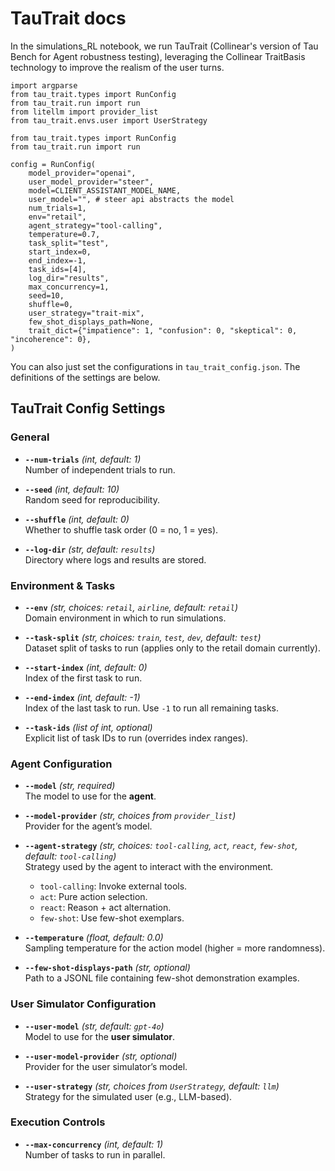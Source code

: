 # TauTrait docs  

In the simulations_RL notebook, we run TauTrait (Collinear's version of Tau Bench for Agent robustness testing), leveraging the Collinear TraitBasis technology to improve the realism of the user turns. 

```
import argparse
from tau_trait.types import RunConfig
from tau_trait.run import run
from litellm import provider_list
from tau_trait.envs.user import UserStrategy

from tau_trait.types import RunConfig
from tau_trait.run import run

config = RunConfig(
    model_provider="openai",
    user_model_provider="steer",
    model=CLIENT_ASSISTANT_MODEL_NAME,
    user_model="", # steer api abstracts the model
    num_trials=1,
    env="retail",
    agent_strategy="tool-calling",
    temperature=0.7,
    task_split="test",
    start_index=0,
    end_index=-1,
    task_ids=[4],
    log_dir="results",
    max_concurrency=1,
    seed=10,
    shuffle=0,
    user_strategy="trait-mix",
    few_shot_displays_path=None,
    trait_dict={"impatience": 1, "confusion": 0, "skeptical": 0, "incoherence": 0},
)
```

You can also just set the configurations in `tau_trait_config.json`. The definitions of the settings are below.

## TauTrait Config Settings
### General
- **`--num-trials`** *(int, default: 1)*  
  Number of independent trials to run.

- **`--seed`** *(int, default: 10)*  
  Random seed for reproducibility.

- **`--shuffle`** *(int, default: 0)*  
  Whether to shuffle task order (0 = no, 1 = yes).

- **`--log-dir`** *(str, default: `results`)*  
  Directory where logs and results are stored.

### Environment & Tasks
- **`--env`** *(str, choices: `retail`, `airline`, default: `retail`)*  
  Domain environment in which to run simulations.

- **`--task-split`** *(str, choices: `train`, `test`, `dev`, default: `test`)*  
  Dataset split of tasks to run (applies only to the retail domain currently).

- **`--start-index`** *(int, default: 0)*  
  Index of the first task to run.

- **`--end-index`** *(int, default: -1)*  
  Index of the last task to run. Use `-1` to run all remaining tasks.

- **`--task-ids`** *(list of int, optional)*  
  Explicit list of task IDs to run (overrides index ranges).

### Agent Configuration
- **`--model`** *(str, required)*  
  The model to use for the **agent**.

- **`--model-provider`** *(str, choices from `provider_list`)*  
  Provider for the agent’s model.

- **`--agent-strategy`** *(str, choices: `tool-calling`, `act`, `react`, `few-shot`, default: `tool-calling`)*  
  Strategy used by the agent to interact with the environment.  
  - `tool-calling`: Invoke external tools.  
  - `act`: Pure action selection.  
  - `react`: Reason + act alternation.  
  - `few-shot`: Use few-shot exemplars.

- **`--temperature`** *(float, default: 0.0)*  
  Sampling temperature for the action model (higher = more randomness).

- **`--few-shot-displays-path`** *(str, optional)*  
  Path to a JSONL file containing few-shot demonstration examples.

### User Simulator Configuration
- **`--user-model`** *(str, default: `gpt-4o`)*  
  Model to use for the **user simulator**.

- **`--user-model-provider`** *(str, optional)*  
  Provider for the user simulator’s model.

- **`--user-strategy`** *(str, choices from `UserStrategy`, default: `llm`)*  
  Strategy for the simulated user (e.g., LLM-based).

### Execution Controls
- **`--max-concurrency`** *(int, default: 1)*  
  Number of tasks to run in parallel.

